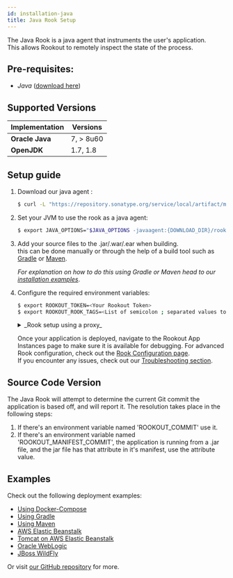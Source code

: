 ```yaml
---
id: installation-java
title: Java Rook Setup
---
```


The Java Rook is a java agent that instruments the user's application.  
This allows Rookout to remotely inspect the state of the process.

## Pre-requisites:
- *Java* ([download here](http://www.oracle.com/technetwork/java/javase/downloads/jdk8-downloads-2133151.html))

## Supported Versions

| Implementation     | Versions      |
| ------------------ | ------------- |
| **Oracle Java**    | 7, > 8u60     |
| **OpenJDK**        | 1.7, 1.8      |

## Setup guide

1. Download our java agent :  
    ```bash
    $ curl -L "https://repository.sonatype.org/service/local/artifact/maven/redirect?r=central-proxy&g=com.rookout&a=rook&v=LATEST" -o rook.jar
    ```

2. Set your JVM to use the rook as a java agent:  
    ```bash
    $ export JAVA_OPTIONS="$JAVA_OPTIONS -javaagent:{DOWNLOAD_DIR}/rook.jar"
    ```
    
3. Add your source files to the .jar/.war/.ear when building.  
this can be done manually or through the help of a build tool such as [Gradle](https://gradle.org/) or [Maven](https://maven.apache.org/).
    
    *For explanation on how to do this using Gradle or Maven head to our [installation examples](installation-java.md)*.

4. Configure the required environment variables:

    ```bash
    $ export ROOKOUT_TOKEN=<Your Rookout Token>
    $ export ROOKOUT_ROOK_TAGS=<List of semicolon ; separated values to identify this app instance>
    ```

    <details>
    <summary>_Rook setup using a proxy_</summary>
    Unix:
    ```bash
    export HTTPS_PROXY=https://mypro.xy:1234 && curl -L "https://repository.sonatype.org/service/local/artifact/maven/redirect?r=central-proxy&g=com.rookout&a=rook&v=LATEST" -o rook.jar
    ```
    Windows:
    ```bash
    set HTTPS_PROXY=https://mypro.xy:1234 && curl -L "https://repository.sonatype.org/service/local/artifact/maven/redirect?r=central-proxy&g=com.rookout&a=rook&v=LATEST" -o rook.jar
    ```
    </details>

    Once your application is deployed, navigate to the Rookout App Instances page to make sure it is available for debugging.
    For advanced Rook configuration, check out the [Rook Configuration page](rooks-config.md).<br/>
    If you encounter any issues, check out our [Troubleshooting section](troubleshooting-rooks.md).

## Source Code Version

The Java Rook will attempt to determine the current Git commit the application is based off, and will report it.
The resolution takes place in the following steps:
1. If there's an environment variable named 'ROOKOUT_COMMIT' use it.
1. If there's an environment variable named 'ROOKOUT_MANIFEST_COMMIT', the application is running from a .jar file, and
the jar file has that attribute in it's manifest, use the attribute value.

## Examples

Check out the following deployment examples:

- [Using Docker-Compose](https://github.com/Rookout/deployment-examples/tree/master/java-docker-compose)
- [Using Gradle](https://github.com/Rookout/deployment-examples/tree/master/java-gradle)
- [Using Maven](https://github.com/Rookout/deployment-examples/tree/master/java-maven)
- [AWS Elastic Beanstalk](https://github.com/Rookout/deployment-examples/tree/master/java-aws-elasticbeanstalk)
- [Tomcat on AWS Elastic Beanstalk](https://github.com/Rookout/deployment-examples/tree/master/java-tomcat-aws-elasticbeanstalk)
- [Oracle WebLogic](https://github.com/Rookout/deployment-examples/tree/master/java-weblogic)
- [JBoss WildFly](https://github.com/Rookout/deployment-examples/tree/master/java-wildfly-docker-agentless)

Or visit [our GitHub repository](https://github.com/Rookout/deployment-examples) for more.